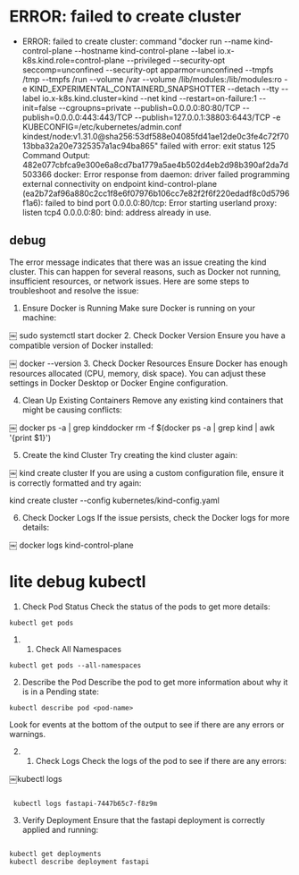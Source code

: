 # ERROR: failed to create cluster

- ERROR: failed to create cluster: command "docker run --name kind-control-plane --hostname kind-control-plane --label io.x-k8s.kind.role=control-plane --privileged --security-opt seccomp=unconfined --security-opt apparmor=unconfined --tmpfs /tmp --tmpfs /run --volume /var --volume /lib/modules:/lib/modules:ro -e KIND_EXPERIMENTAL_CONTAINERD_SNAPSHOTTER --detach --tty --label io.x-k8s.kind.cluster=kind --net kind --restart=on-failure:1 --init=false --cgroupns=private --publish=0.0.0.0:80:80/TCP --publish=0.0.0.0:443:443/TCP --publish=127.0.0.1:38803:6443/TCP -e KUBECONFIG=/etc/kubernetes/admin.conf kindest/node:v1.31.0@sha256:53df588e04085fd41ae12de0c3fe4c72f7013bba32a20e7325357a1ac94ba865" failed with error: exit status 125
  Command Output: 482e077cbfca9e300e6a8cd7ba1779a5ae4b502d4eb2d98b390af2da7d503366
  docker: Error response from daemon: driver failed programming external connectivity on endpoint kind-control-plane (ea2b72af96a880c2cc1f8e6f07976b106cc7e82f2f6f220edadf8c0d5796f1a6): failed to bind port 0.0.0.0:80/tcp: Error starting userland proxy: listen tcp4 0.0.0.0:80: bind: address already in use.

## debug

The error message indicates that there was an issue creating the kind cluster. This can happen for several reasons, such as Docker not running, insufficient resources, or network issues. Here are some steps to troubleshoot and resolve the issue:

1. Ensure Docker is Running
   Make sure Docker is running on your machine:

￼
sudo systemctl start docker 2. Check Docker Version
Ensure you have a compatible version of Docker installed:

￼
docker --version 3. Check Docker Resources
Ensure Docker has enough resources allocated (CPU, memory, disk space). You can adjust these settings in Docker Desktop or Docker Engine configuration.

4. Clean Up Existing Containers
   Remove any existing kind containers that might be causing conflicts:

￼
docker ps -a | grep kinddocker rm -f $(docker ps -a | grep kind | awk '{print $1}')

5. Create the kind Cluster
   Try creating the kind cluster again:

￼
kind create cluster
If you are using a custom configuration file, ensure it is correctly formatted and try again:

kind create cluster --config kubernetes/kind-config.yaml

6. Check Docker Logs
   If the issue persists, check the Docker logs for more details:

￼
docker logs kind-control-plane

# lite debug kubectl

1. Check Pod Status
   Check the status of the pods to get more details:

```
kubectl get pods
```

1. 1. Check All Namespaces

```
kubectl get pods --all-namespaces
```

2. Describe the Pod
   Describe the pod to get more information about why it is in a Pending state:

```
kubectl describe pod <pod-name>
```

Look for events at the bottom of the output to see if there are any errors or warnings.

2. 1. Check Logs
      Check the logs of the pod to see if there are any errors:

￼kubectl logs <pod-name>

```

￼kubectl logs fastapi-7447b65c7-f8z9m
```

3. Verify Deployment
   Ensure that the fastapi deployment is correctly applied and running:

```

kubectl get deployments
kubectl describe deployment fastapi
```
